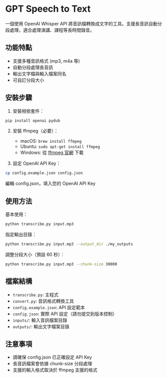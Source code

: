 # GPT Speech to Text

一個使用 OpenAI Whisper API 將音訊檔轉換成文字的工具。支援長音訊自動分段處理，適合處理演講、課程等長時間錄音。

## 功能特點

- 支援多種音訊格式 (mp3, m4a 等)
- 自動分段處理長音訊
- 輸出文字檔與輸入檔案同名
- 可自訂分段大小

## 安裝步驟

1. 安裝相依套件：
```bash
pip install openai pydub
```

2. 安裝 ffmpeg（必要）：
   - macOS: `brew install ffmpeg`
   - Ubuntu: `sudo apt-get install ffmpeg`
   - Windows: 從 [ffmpeg 官網](https://ffmpeg.org/download.html) 下載

3. 設定 OpenAI API Key：
```bash
cp config.example.json config.json
```
編輯 config.json，填入您的 OpenAI API Key

## 使用方法

基本使用：
```bash
python transcribe.py input.mp3
```

指定輸出目錄：
```bash
python transcribe.py input.mp3 --output_dir ./my_outputs
```

調整分段大小（預設 60 秒）：
```bash
python transcribe.py input.mp3 --chunk-size 30000
```

## 檔案結構

- `transcribe.py`: 主程式
- `convert.py`: 音訊格式轉換工具
- `config.example.json`: API 設定範本
- `config.json`: 實際 API 設定（請勿提交到版本控制）
- `inputs/`: 輸入音訊檔案目錄
- `outputs/`: 輸出文字檔案目錄

## 注意事項

- 請確保 config.json 已正確設定 API Key
- 長音訊檔案會依據 chunk-size 分段處理
- 支援的輸入格式取決於 ffmpeg 支援的格式
